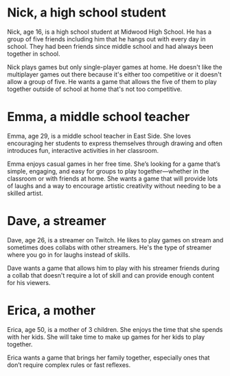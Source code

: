 # Nick, a high school student

Nick, age 16, is a high school student at Midwood High School. He has a group of five friends including him that he hangs out with every day in school. They had been friends since middle school and had always been together in school. 

Nick plays games but only single-player games at home. He doesn't like the multiplayer games out there because it's either too competitive or it doesn't allow a group of five. He wants a game that allows the five of them to play together outside of school at home that's not too competitive.

# Emma, a middle school teacher

Emma, age 29, is a middle school teacher in East Side. She loves encouraging her students to express themselves through drawing and often introduces fun, interactive activities in her classroom.

Emma enjoys casual games in her free time. She’s looking for a game that’s simple, engaging, and easy for groups to play together—whether in the classroom or with friends at home. She wants a game that will provide lots of laughs and a way to encourage artistic creativity without needing to be a skilled artist.

# Dave, a streamer

Dave, age 26, is a streamer on Twitch. He likes to play games on stream and sometimes does collabs with other streamers. He's the type of streamer where you go in for laughs instead of skills.

Dave wants a game that allows him to play with his streamer friends during a collab that doesn't require a lot of skill and can provide enough content for his viewers.

# Erica, a mother

Erica, age 50, is a mother of 3 children. She enjoys the time that she spends with her kids. She will take time to make up games for her kids to play together.

Erica wants a game that brings her family together, especially ones that don’t require complex rules or fast reflexes.

